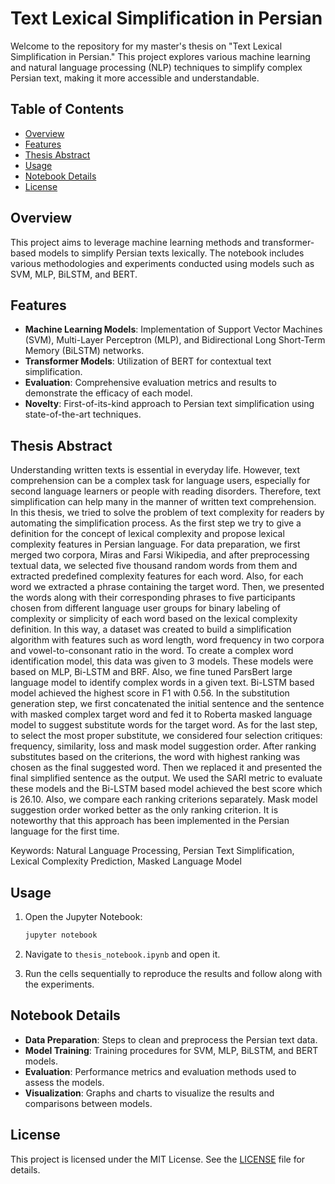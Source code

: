 # Text Lexical Simplification in Persian

Welcome to the repository for my master's thesis on "Text Lexical Simplification in Persian." This project explores various machine learning and natural language processing (NLP) techniques to simplify complex Persian text, making it more accessible and understandable.

## Table of Contents

- [Overview](#overview)
- [Features](#features)
- [Thesis Abstract](#thesis-abstract)
- [Usage](#usage)
- [Notebook Details](#notebook-details)
- [License](#license)

## Overview

This project aims to leverage machine learning methods and transformer-based models to simplify Persian texts lexically. The notebook includes various methodologies and experiments conducted using models such as SVM, MLP, BiLSTM, and BERT.

## Features

- **Machine Learning Models**: Implementation of Support Vector Machines (SVM), Multi-Layer Perceptron (MLP), and Bidirectional Long Short-Term Memory (BiLSTM) networks.
- **Transformer Models**: Utilization of BERT for contextual text simplification.
- **Evaluation**: Comprehensive evaluation metrics and results to demonstrate the efficacy of each model.
- **Novelty**: First-of-its-kind approach to Persian text simplification using state-of-the-art techniques.

## Thesis Abstract

Understanding written texts is essential in everyday life. However, text comprehension can be a complex task for language users, especially for second language learners or people with reading disorders. Therefore, text simplification can help many in the manner of written text comprehension. In this thesis, we tried to solve the problem of text complexity for readers by automating the simplification process. As the first step we try to give a definition for the concept of lexical complexity and propose lexical complexity features in Persian language. For data preparation, we first merged two corpora, Miras and Farsi Wikipedia, and after preprocessing textual data, we selected five thousand random words from them and extracted predefined complexity features for each word. Also, for each word we extracted a phrase containing the target word. Then, we presented the words along with their corresponding phrases to five participants chosen from different language user groups for binary labeling of complexity or simplicity of each word based on the lexical complexity definition. In this way, a dataset was created to build a simplification algorithm with features such as word length, word frequency in two corpora and vowel-to-consonant ratio in the word. To create a complex word identification model, this data was given to 3 models. These models were based on MLP, Bi-LSTM and BRF. Also, we fine tuned ParsBert large language model to identify complex words in a given text. Bi-LSTM based model achieved the highest score in F1 with 0.56. In the substitution generation step, we first concatenated the initial sentence and the sentence with masked complex target word and fed it to Roberta masked language model to suggest substitute words for the target word. As for the last step, to select the most proper substitute, we considered four selection critiques: frequency, similarity, loss and mask model suggestion order. After ranking substitutes based on the criterions, the word with highest ranking was chosen as the final suggested word. Then we replaced it and presented the final simplified sentence as the output. We used the SARI metric to evaluate these models and the Bi-LSTM based model achieved the best score which is 26.10. Also, we compare each ranking criterions separately. Mask model suggestion order worked better as the only ranking criterion. It is noteworthy that this approach has been implemented in the Persian language for the first time.

Keywords: Natural Language Processing, Persian Text Simplification, Lexical Complexity Prediction, Masked Language Model

## Usage

1. Open the Jupyter Notebook:
    ```bash
    jupyter notebook
    ```

2. Navigate to `thesis_notebook.ipynb` and open it.

3. Run the cells sequentially to reproduce the results and follow along with the experiments.

## Notebook Details

- **Data Preparation**: Steps to clean and preprocess the Persian text data.
- **Model Training**: Training procedures for SVM, MLP, BiLSTM, and BERT models.
- **Evaluation**: Performance metrics and evaluation methods used to assess the models.
- **Visualization**: Graphs and charts to visualize the results and comparisons between models.

## License

This project is licensed under the MIT License. See the [LICENSE](LICENSE) file for details.


